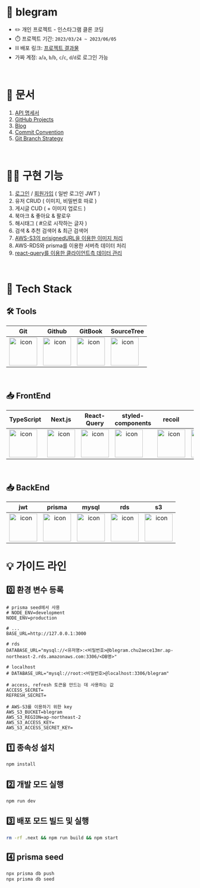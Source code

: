 # 📱 blegram
+ ✏️ 개인 프로젝트 - 인스타그램 클론 코딩
+ ⏱️ 프로젝트 기간: `2023/03/24 ~ 2023/06/05`
+ ⛓️ 배포 링크: [프로젝트 결과물](https://blegram.vercel.app)
+ 가짜 계정: `a`/`a`, `b`/`b`, `c`/`c`, `d`/`d`로 로그인 가능

<br />

# 📝 문서
1. [API 명세서](https://1-blue.gitbook.io/api-blegram)
2. [GitHub Projects](https://github.com/users/1-blue/projects/3/views/1)
3. [Blog](https://1-blue.github.io/categories/blegram)
4. [Commit Convention](https://github.com/1-blue/blegram/wiki/%F0%9F%93%9C-Commit-Convention-%F0%9F%93%9C)
5. [Git Branch Strategy](https://github.com/1-blue/blegram/wiki/%F0%9F%94%96-Git-Branch-Strategy-%F0%9F%94%96)

<br />

# 🧑‍💻 구현 기능
1. [로그인](https://1-blue.github.io/posts/blegram-(2)) / [회원가입](https://1-blue.github.io/posts/blegram-(1)) ( 일반 로그인 JWT )
2. 유저 CRUD ( 이미지, 비밀번호 따로 )
3. 게시글 CUD ( + 이미지 업로드 )
4. 북마크 & 좋아요 & 팔로우
5. 해시태그 ( #으로 시작하는 글자 )
6. 검색 & 추천 검색어 & 최근 검색어
7. [AWS-S3의 prisignedURL을 이용한 이미지 처리](https://1-blue.github.io/posts/blegram-(4))
8. AWS-RDS와 prisma를 이용한 서버측 데이터 처리
9. [react-query를 이용한 클라이언트측 데이터 관리](https://1-blue.github.io/posts/react-query)

<br />

# 🎩 Tech Stack

## 🛠️ Tools
| Git | Github | GitBook | SourceTree |
| :---: | :---: | :---: | :---: |
| <div style="display: flex; align-items: flex-start;"><img src="https://cdn.simpleicons.org/git/F05032" alt="icon" width="75" height="75" /></div> | <div style="display: flex; align-items: flex-start;"><img src="https://cdn.simpleicons.org/github/181717" alt="icon" width="75" height="75" /></div> | <div style="display: flex; align-items: flex-start;"><img src="https://cdn.simpleicons.org/gitbook/3884FF" alt="icon" width="75" height="75" /></div> | <div style="display: flex; align-items: flex-start;"><img src="https://cdn.simpleicons.org/sourcetree/0052CC" alt="icon" width="75" height="75" /></div> |

<br />

## 📥 FrontEnd

| TypeScript | Next.js | React-Query | styled-components | recoil | vercel |
| :---: | :---: | :---: | :---: | :---: | :---: |
| <div style="display: flex; align-items: flex-start;"><img src="https://cdn.simpleicons.org/typescript/3178C6" alt="icon" width="75" height="75" /></div> | <div style="display: flex; align-items: flex-start;"><img src="https://cdn.simpleicons.org/nextdotjs/000000" alt="icon" width="75" height="75" /></div> | <div style="display: flex; align-items: flex-start;"><img src="https://cdn.simpleicons.org/reactquery/FF4154" alt="icon" width="75" height="75" /></div> | <div style="display: flex; align-items: flex-start;"><img src="https://cdn.simpleicons.org/styledcomponents/DB7093" alt="icon" width="75" height="75" /></div> | <div style="display: flex; align-items: flex-start;"><img src="https://seeklogo.com/images/R/recoil-icon-logo-9ED29C2C7B-seeklogo.com.png" alt="icon" width="75" height="75" /></div> | <div style="display: flex; align-items: flex-start;"><img src="https://cdn.simpleicons.org/vercel/000000" alt="icon" width="75" height="75" /></div> |

<br />

## 📥 BackEnd

| jwt | prisma | mysql | rds | s3 |
| :---: | :---: | :---: | :---: | :---: |
| <div style="display: flex; align-items: flex-start;"><img src="https://cdn.simpleicons.org/jsonwebtokens/000000" alt="icon" width="75" height="75" /></div> | <div style="display: flex; align-items: flex-start;"><img src="https://cdn.simpleicons.org/prisma/2D3748" alt="icon" width="75" height="75" /></div> | <div style="display: flex; align-items: flex-start;"><img src="https://cdn.simpleicons.org/mysql/4479A1" alt="icon" width="75" height="75" /></div> | <div style="display: flex; align-items: flex-start;"><img src="https://cdn.simpleicons.org/amazonrds/527FFF" alt="icon" width="75" height="75" /></div> | <div style="display: flex; align-items: flex-start;"><img src="https://cdn.simpleicons.org/amazons3/569A31" alt="icon" width="75" height="75" /></div> |

# 💡 가이드 라인

## 0️⃣ 환경 변수 등록

```
# prisma seed에서 사용
# NODE_ENV=development
NODE_ENV=production

# ...
BASE_URL=http://127.0.0.1:3000

# rds
DATABASE_URL="mysql://<유저명>:<비밀번호>@blegram.chu2aece13mr.ap-northeast-2.rds.amazonaws.com:3306/<DB명>"

# localhost
# DATABASE_URL="mysql://root:<비밀번호>@localhost:3306/blegram"

# access, refresh 토큰을 만드는 데 사용하는 값
ACCESS_SECRET=
REFRESH_SECRET=

# AWS-S3를 이용하기 위한 key
AWS_S3_BUCKET=blegram
AWS_S3_REGION=ap-northeast-2
AWS_S3_ACCESS_KEY=
AWS_S3_ACCESS_SECRET_KEY=
```

## 1️⃣ 종속성 설치

```bash
npm install
```

## 2️⃣ 개발 모드 실행

```bash
npm run dev
```

## 3️⃣ 배포 모드 빌드 및 실행

```bash
rm -rf .next && npm run build && npm start
```

## 4️⃣ prisma seed

```bash
npx prisma db push
npx prisma db seed
```
